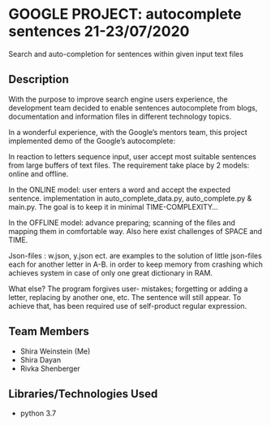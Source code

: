 # GOOGLE PROJECT: autocomplete sentences 21-23/07/2020

Search and auto-completion for sentences within given input text files

## Description

With the purpose to improve search engine users experience, 
the development team decided to enable sentences autocomplete from blogs,
documentation and information files in different technology topics.

In a wonderful experience, with the Google’s mentors team, 
this project implemented demo of the Google’s autocomplete: 

In reaction to letters sequence input,
user accept most suitable sentences from large buffers of text files. 
The requirement take place by 2 models: online and offline. 

In the ONLINE model: user enters a word and accept the expected sentence.
implementation in auto_complete_data.py, auto_complete.py & main.py. 
The goal is to keep it in minimal TIME-COMPLEXITY…

In the OFFLINE model: advance preparing; 
scanning of the files and mapping them in comfortable way. 
Also here exist challenges of SPACE and TIME.

Json-files : w.json, y.json ect. are examples to the solution of little json-files each for another letter in A-B. 
in order  to keep memory from crashing which achieves system in case of only one great dictionary in RAM.

What else? The program forgives user- mistakes; 
forgetting or adding a letter, replacing by another one, etc. The sentence will still appear.
To achieve that, has been required use of self-product regular expression.

## Team Members
* Shira Weinstein (Me)
* Shira Dayan
* Rivka Shenberger

## Libraries/Technologies Used
* python 3.7





